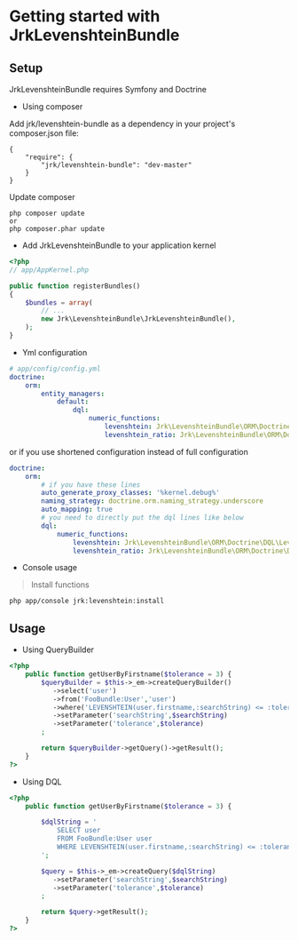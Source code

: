 Getting started with JrkLevenshteinBundle
======================================

Setup
-----
JrkLevenshteinBundle requires Symfony and Doctrine


- Using composer

Add jrk/levenshtein-bundle as a dependency in your project's composer.json file:

```
{
    "require": {
        "jrk/levenshtein-bundle": "dev-master"
    }
}
```
Update composer
```
php composer update
or 
php composer.phar update
```

- Add JrkLevenshteinBundle to your application kernel

``` php
<?php
// app/AppKernel.php

public function registerBundles()
{
    $bundles = array(
        // ...
        new Jrk\LevenshteinBundle\JrkLevenshteinBundle(),
    );
}
```


- Yml configuration

``` yml
# app/config/config.yml
doctrine:
    orm:
        entity_managers:
            default:
                dql:
                    numeric_functions:
                        levenshtein: Jrk\LevenshteinBundle\ORM\Doctrine\DQL\LevenshteinFunction
                        levenshtein_ratio: Jrk\LevenshteinBundle\ORM\Doctrine\DQL\LevenshteinRatioFunction
```

or if you use shortened configuration instead of full configuration

``` yml
doctrine:
    orm:
        # if you have these lines
        auto_generate_proxy_classes: '%kernel.debug%'
        naming_strategy: doctrine.orm.naming_strategy.underscore
        auto_mapping: true
        # you need to directly put the dql lines like below
        dql:
            numeric_functions:
                levenshtein: Jrk\LevenshteinBundle\ORM\Doctrine\DQL\LevenshteinFunction
                levenshtein_ratio: Jrk\LevenshteinBundle\ORM\Doctrine\DQL\LevenshteinRatioFunction
```

- Console usage 

> Install functions
``` 
php app/console jrk:levenshtein:install
```

Usage
-----


 - Using QueryBuilder

``` php
<?php
    public function getUserByFirstname($tolerance = 3) {
        $queryBuilder = $this->_em->createQueryBuilder()
           ->select('user')
           ->from('FooBundle:User','user')
           ->where('LEVENSHTEIN(user.firstname,:searchString) <= :tolerance')
           ->setParameter('searchString',$searchString)
           ->setParameter('tolerance',$tolerance)
        ;

        return $queryBuilder->getQuery()->getResult();
    }
?>
```

 - Using DQL

``` php
<?php
    public function getUserByFirstname($tolerance = 3) {

        $dqlString = '
            SELECT user
            FROM FooBundle:User user
            WHERE LEVENSHTEIN(user.firstname,:searchString) <= :tolerance
        ';

        $query = $this->_em->createQuery($dqlString)
           ->setParameter('searchString',$searchString)
           ->setParameter('tolerance',$tolerance)
        ;

        return $query->getResult();
    }
?>
```
